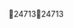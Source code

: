24713                                                 2 4 7 1 3                                                                                                 